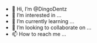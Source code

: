 - 👋 Hi, I’m @DingoDentz
- 👀 I’m interested in ...
- 🌱 I’m currently learning ...
- 💞️ I’m looking to collaborate on ...
- 📫 How to reach me ...

<!---
DingoDentz/DingoDentz is a ✨ special ✨ repository because its `README.md` (this file) appears on your GitHub profile.
You can click the Preview link to take a look at your changes.
--->
